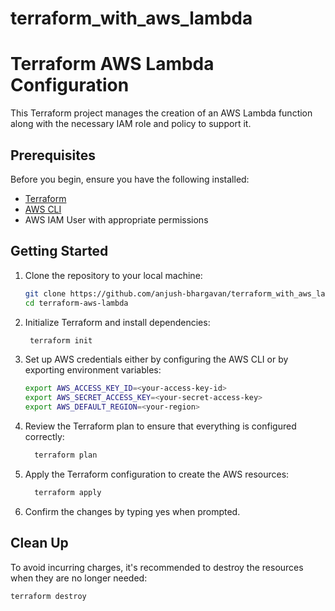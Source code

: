 # terraform_with_aws_lambda

# Terraform AWS Lambda Configuration

This Terraform project manages the creation of an AWS Lambda function along with the necessary IAM role and policy to support it.

## Prerequisites

Before you begin, ensure you have the following installed:

- [Terraform](https://www.terraform.io/downloads.html)
- [AWS CLI](https://aws.amazon.com/cli/)
- AWS IAM User with appropriate permissions

## Getting Started

1. Clone the repository to your local machine:

   ```bash
   git clone https://github.com/anjush-bhargavan/terraform_with_aws_lambda.git
   cd terraform-aws-lambda

2. Initialize Terraform and install dependencies:

   ```bash
    terraform init

4. Set up AWS credentials either by configuring the AWS CLI or by exporting environment variables:
 
    ```bash
    export AWS_ACCESS_KEY_ID=<your-access-key-id>
    export AWS_SECRET_ACCESS_KEY=<your-secret-access-key>
    export AWS_DEFAULT_REGION=<your-region>
    ```
  
4. Review the Terraform plan to ensure that everything is configured correctly:
    ```bash
      terraform plan
    ```
5. Apply the Terraform configuration to create the AWS resources:
    ```bash
      terraform apply

6. Confirm the changes by typing yes when prompted.

## Clean Up

To avoid incurring charges, it's recommended to destroy the resources when they are no longer needed:
  ```bash
  terraform destroy
    
